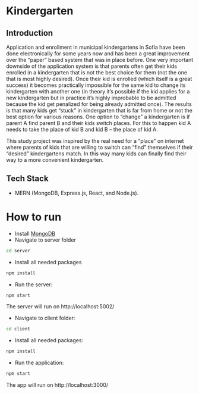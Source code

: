 # Kindergarten
## Introduction
Application and enrollment in municipal kindergartens in Sofia have been done electronically for some years now and has been a great improvement over the “paper” based system that was in place before.
One very important downside of the application system is that parents often get their kids enrolled in a kindergarten that is not the best choice for them (not the one that is most highly desired). Once their kid is enrolled (which itself is a great success) it becomes practically impossible for the same kid to change its kindergarten with another one (in theory it’s possible if the kid applies for a new kindergarten but in practice it’s highly improbable to be admitted because the kid get penalized for being already admitted once). The results is that many kids get “stuck” in kindergarten that is far from home or not the best option for various reasons.
One option to “change” a kindergarten is if parent A find parent B and their kids switch places. For this to happen kid A needs to take the place of kid B and kid B – the place of kid A.

This study project was inspired by the real need for a “place” on internet where parents of kids that are willing to switch can “find” themselves if their “desired” kindergartens match. In this way many kids can finally find their way to a more convenient kindergarten.

## Tech Stack

- MERN (MongoDB, Express.js, React, and Node.js).

# How to run 

- Install [MongoDB](https://www.mongodb.com/try/download)
- Navigate to server folder
```bash
cd server
```
- Install all needed packages
```bash
npm install
```
- Run the server:
```bash
npm start
```
The server will run on http://localhost:5002/

- Navigate to client folder:
```bash
cd client
```
- Install all needed packages:
```bash
npm install
```
- Run the application:
```bash
npm start
```
The app will run on http://localhost:3000/

